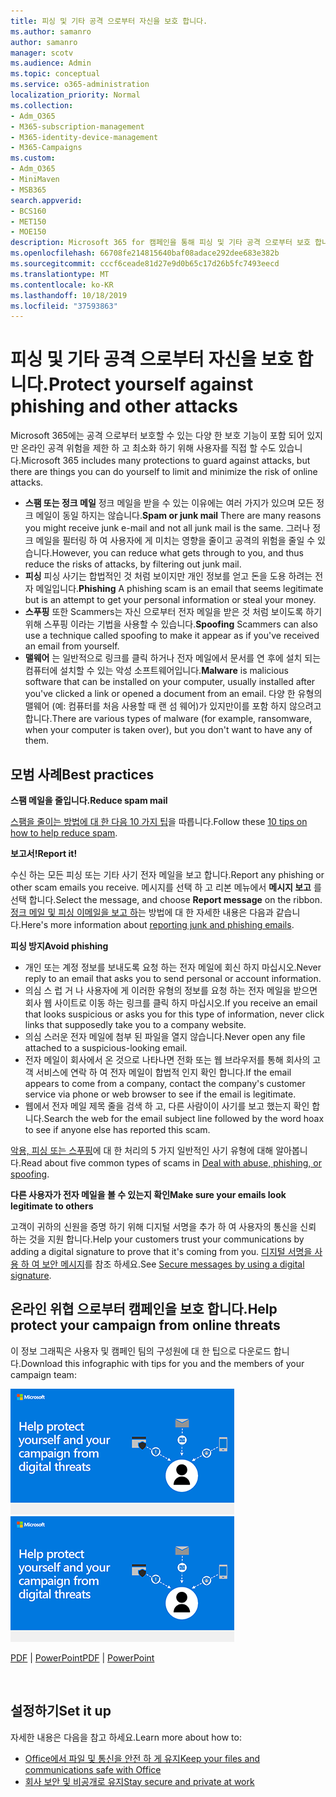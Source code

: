 ```yaml
---
title: 피싱 및 기타 공격 으로부터 자신을 보호 합니다.
ms.author: samanro
author: samanro
manager: scotv
ms.audience: Admin
ms.topic: conceptual
ms.service: o365-administration
localization_priority: Normal
ms.collection:
- Adm_O365
- M365-subscription-management
- M365-identity-device-management
- M365-Campaigns
ms.custom:
- Adm_O365
- MiniMaven
- MSB365
search.appverid:
- BCS160
- MET150
- MOE150
description: Microsoft 365 for 캠페인을 통해 피싱 및 기타 공격 으로부터 보호 합니다.
ms.openlocfilehash: 66708fe214815640baf08adace292dee683e382b
ms.sourcegitcommit: cccf6ceade81d27e9d0b65c17d26b5fc7493eecd
ms.translationtype: MT
ms.contentlocale: ko-KR
ms.lasthandoff: 10/18/2019
ms.locfileid: "37593863"
---
```

# <a name="protect-yourself-against-phishing-and-other-attacks"></a><span data-ttu-id="3efd2-103">피싱 및 기타 공격 으로부터 자신을 보호 합니다.</span><span class="sxs-lookup"><span data-stu-id="3efd2-103">Protect yourself against phishing and other attacks</span></span>

<span data-ttu-id="3efd2-104">Microsoft 365에는 공격 으로부터 보호할 수 있는 다양 한 보호 기능이 포함 되어 있지만 온라인 공격 위험을 제한 하 고 최소화 하기 위해 사용자를 직접 할 수도 있습니다.</span><span class="sxs-lookup"><span data-stu-id="3efd2-104">Microsoft 365 includes many protections to guard against attacks, but there are things you can do yourself to limit and minimize the risk of online attacks.</span></span>

- <span data-ttu-id="3efd2-105">**스팸 또는 정크 메일** 정크 메일을 받을 수 있는 이유에는 여러 가지가 있으며 모든 정크 메일이 동일 하지는 않습니다.</span><span class="sxs-lookup"><span data-stu-id="3efd2-105">**Spam or junk mail** There are many reasons you might receive junk e-mail and not all junk mail is the same.</span></span> <span data-ttu-id="3efd2-106">그러나 정크 메일을 필터링 하 여 사용자에 게 미치는 영향을 줄이고 공격의 위험을 줄일 수 있습니다.</span><span class="sxs-lookup"><span data-stu-id="3efd2-106">However, you can reduce what gets through to you, and thus reduce the risks of attacks, by filtering out junk mail.</span></span>
- <span data-ttu-id="3efd2-107">**피싱** 피싱 사기는 합법적인 것 처럼 보이지만 개인 정보를 얻고 돈을 도용 하려는 전자 메일입니다.</span><span class="sxs-lookup"><span data-stu-id="3efd2-107">**Phishing** A phishing scam is an email that seems legitimate but is an attempt to get your personal information or steal your money.</span></span>
- <span data-ttu-id="3efd2-108">**스푸핑** 또한 Scammers는 자신 으로부터 전자 메일을 받은 것 처럼 보이도록 하기 위해 스푸핑 이라는 기법을 사용할 수 있습니다.</span><span class="sxs-lookup"><span data-stu-id="3efd2-108">**Spoofing** Scammers can also use a technique called spoofing to make it appear as if you've received an email from yourself.</span></span> 
- <span data-ttu-id="3efd2-109">**맬웨어** 는 일반적으로 링크를 클릭 하거나 전자 메일에서 문서를 연 후에 설치 되는 컴퓨터에 설치할 수 있는 악성 소프트웨어입니다.</span><span class="sxs-lookup"><span data-stu-id="3efd2-109">**Malware** is malicious software that can be installed on your computer, usually installed after you've clicked a link or opened a document from an email.</span></span> <span data-ttu-id="3efd2-110">다양 한 유형의 맬웨어 (예: 컴퓨터를 처음 사용할 때 랜 섬 웨어)가 있지만이를 포함 하지 않으려고 합니다.</span><span class="sxs-lookup"><span data-stu-id="3efd2-110">There are various types of malware (for example, ransomware, when your computer is taken over), but you don't want to have any of them.</span></span> 


## <a name="best-practices"></a><span data-ttu-id="3efd2-111">모범 사례</span><span class="sxs-lookup"><span data-stu-id="3efd2-111">Best practices</span></span>

<span data-ttu-id="3efd2-112">**스팸 메일을 줄입니다.**</span><span class="sxs-lookup"><span data-stu-id="3efd2-112">**Reduce spam mail**</span></span>

<span data-ttu-id="3efd2-113">[스팸을 줄이는 방법에 대 한 다음 10 가지 팁](https://support.office.com/en-us/article/10-tips-on-how-to-help-reduce-spam-55F756E8-688B-41C3-A086-8F68CCC592F6)을 따릅니다.</span><span class="sxs-lookup"><span data-stu-id="3efd2-113">Follow these [10 tips on how to help reduce spam](https://support.office.com/en-us/article/10-tips-on-how-to-help-reduce-spam-55F756E8-688B-41C3-A086-8F68CCC592F6).</span></span>

<span data-ttu-id="3efd2-114">**보고서!**</span><span class="sxs-lookup"><span data-stu-id="3efd2-114">**Report it!**</span></span>

<span data-ttu-id="3efd2-115">수신 하는 모든 피싱 또는 기타 사기 전자 메일을 보고 합니다.</span><span class="sxs-lookup"><span data-stu-id="3efd2-115">Report any phishing or other scam emails you receive.</span></span> <span data-ttu-id="3efd2-116">메시지를 선택 하 고 리본 메뉴에서 **메시지 보고** 를 선택 합니다.</span><span class="sxs-lookup"><span data-stu-id="3efd2-116">Select the message, and choose **Report message** on the ribbon.</span></span>
<span data-ttu-id="3efd2-117">[정크 메일 및 피싱 이메일을 보고 하](https://support.office.com/en-us/article/Use-the-Report-Message-add-in-b5caa9f1-cdf3-4443-af8c-ff724ea719d2)는 방법에 대 한 자세한 내용은 다음과 같습니다.</span><span class="sxs-lookup"><span data-stu-id="3efd2-117">Here's more information about [reporting junk and phishing emails](https://support.office.com/en-us/article/Use-the-Report-Message-add-in-b5caa9f1-cdf3-4443-af8c-ff724ea719d2).</span></span>

<span data-ttu-id="3efd2-118">**피싱 방지**</span><span class="sxs-lookup"><span data-stu-id="3efd2-118">**Avoid phishing**</span></span>
- <span data-ttu-id="3efd2-119">개인 또는 계정 정보를 보내도록 요청 하는 전자 메일에 회신 하지 마십시오.</span><span class="sxs-lookup"><span data-stu-id="3efd2-119">Never reply to an email that asks you to send personal or account information.</span></span>
- <span data-ttu-id="3efd2-120">의심 스 럽 거 나 사용자에 게 이러한 유형의 정보를 요청 하는 전자 메일을 받으면 회사 웹 사이트로 이동 하는 링크를 클릭 하지 마십시오.</span><span class="sxs-lookup"><span data-stu-id="3efd2-120">If you receive an email that looks suspicious or asks you for this type of information, never click links that supposedly take you to a company website.</span></span>
- <span data-ttu-id="3efd2-121">의심 스러운 전자 메일에 첨부 된 파일을 열지 않습니다.</span><span class="sxs-lookup"><span data-stu-id="3efd2-121">Never open any file attached to a suspicious-looking email.</span></span>
- <span data-ttu-id="3efd2-122">전자 메일이 회사에서 온 것으로 나타나면 전화 또는 웹 브라우저를 통해 회사의 고객 서비스에 연락 하 여 전자 메일이 합법적 인지 확인 합니다.</span><span class="sxs-lookup"><span data-stu-id="3efd2-122">If the email appears to come from a company, contact the company's customer service via phone or web browser to see if the email is legitimate.</span></span>
- <span data-ttu-id="3efd2-123">웹에서 전자 메일 제목 줄을 검색 하 고, 다른 사람이이 사기를 보고 했는지 확인 합니다.</span><span class="sxs-lookup"><span data-stu-id="3efd2-123">Search the web for the email subject line followed by the word hoax to see if anyone else has reported this scam.</span></span>

<span data-ttu-id="3efd2-124">[악용, 피싱 또는 스푸핑](https://support.office.com/en-us/article/Deal-with-abuse-phishing-or-spoofing-in-Outlook-com-0d882ea5-eedc-4bed-aebc-079ffa1105a3)에 대 한 처리의 5 가지 일반적인 사기 유형에 대해 알아봅니다.</span><span class="sxs-lookup"><span data-stu-id="3efd2-124">Read about five common types of scams in [Deal with abuse, phishing, or spoofing](https://support.office.com/en-us/article/Deal-with-abuse-phishing-or-spoofing-in-Outlook-com-0d882ea5-eedc-4bed-aebc-079ffa1105a3).</span></span>

<span data-ttu-id="3efd2-125">**다른 사용자가 전자 메일을 볼 수 있는지 확인**</span><span class="sxs-lookup"><span data-stu-id="3efd2-125">**Make sure your emails look legitimate to others**</span></span>

<span data-ttu-id="3efd2-126">고객이 귀하의 신원을 증명 하기 위해 디지털 서명을 추가 하 여 사용자의 통신을 신뢰 하는 것을 지원 합니다.</span><span class="sxs-lookup"><span data-stu-id="3efd2-126">Help your customers trust your communications by adding a digital signature to prove that it's coming from you.</span></span> <span data-ttu-id="3efd2-127">[디지털 서명을 사용 하 여 보안 메시지](https://support.office.com/en-us/article/secure-messages-by-using-a-digital-signature-549ca2f1-a68f-4366-85fa-b3f4b5856fc6)를 참조 하세요.</span><span class="sxs-lookup"><span data-stu-id="3efd2-127">See [Secure messages by using a digital signature](https://support.office.com/en-us/article/secure-messages-by-using-a-digital-signature-549ca2f1-a68f-4366-85fa-b3f4b5856fc6).</span></span>

## <a name="help-protect-your-campaign-from-online-threats"></a><span data-ttu-id="3efd2-128">온라인 위협 으로부터 캠페인을 보호 합니다.</span><span class="sxs-lookup"><span data-stu-id="3efd2-128">Help protect your campaign from online threats</span></span>

<span data-ttu-id="3efd2-129">이 정보 그래픽은 사용자 및 캠페인 팀의 구성원에 대 한 팁으로 다운로드 합니다.</span><span class="sxs-lookup"><span data-stu-id="3efd2-129">Download this infographic with tips for you and the members of your campaign team:</span></span>

<span data-ttu-id="3efd2-130">[![캠페인 정보 그래픽 보호 도움말](media/M365-Campaigns-WhatCanUsersDoToSecure-358x201.png)](downloads/M365CampaignsWhatCanUsersDoToSecure.pdf)</span><span class="sxs-lookup"><span data-stu-id="3efd2-130">[![The help protect your campaign info graphic](media/M365-Campaigns-WhatCanUsersDoToSecure-358x201.png)](downloads/M365CampaignsWhatCanUsersDoToSecure.pdf)</span></span>

<span data-ttu-id="3efd2-131">[PDF](downloads/M365CampaignsWhatCanUsersDoToSecure.pdf) | [PowerPoint](https://github.com/MicrosoftDocs/microsoft-365-docs-pr/raw/live/m365-democracy/microsoft-365/campaigns/downloads/M365CampaignsWhatCanUsersDoToSecure.pptx)</span><span class="sxs-lookup"><span data-stu-id="3efd2-131">[PDF](downloads/M365CampaignsWhatCanUsersDoToSecure.pdf) | [PowerPoint](https://github.com/MicrosoftDocs/microsoft-365-docs-pr/raw/live/m365-democracy/microsoft-365/campaigns/downloads/M365CampaignsWhatCanUsersDoToSecure.pptx)</span></span>

 

## <a name="set-it-up"></a><span data-ttu-id="3efd2-132">설정하기</span><span class="sxs-lookup"><span data-stu-id="3efd2-132">Set it up</span></span>

<span data-ttu-id="3efd2-133">자세한 내용은 다음을 참고 하세요.</span><span class="sxs-lookup"><span data-stu-id="3efd2-133">Learn more about how to:</span></span>
- [<span data-ttu-id="3efd2-134">Office에서 파일 및 통신을 안전 하 게 유지</span><span class="sxs-lookup"><span data-stu-id="3efd2-134">Keep your files and communications safe with Office</span></span>](https://support.office.com/en-us/article/keep-your-files-and-communications-safe-with-office-c4ddc381-7395-42da-887c-8836a3bb975f)
- [<span data-ttu-id="3efd2-135">회사 보안 및 비공개로 유지</span><span class="sxs-lookup"><span data-stu-id="3efd2-135">Stay secure and private at work</span></span>](https://support.office.com/en-us/article/stay-secure-and-private-at-work-104c7d91-b25a-453d-beee-ba64b6c6fc2d)
  